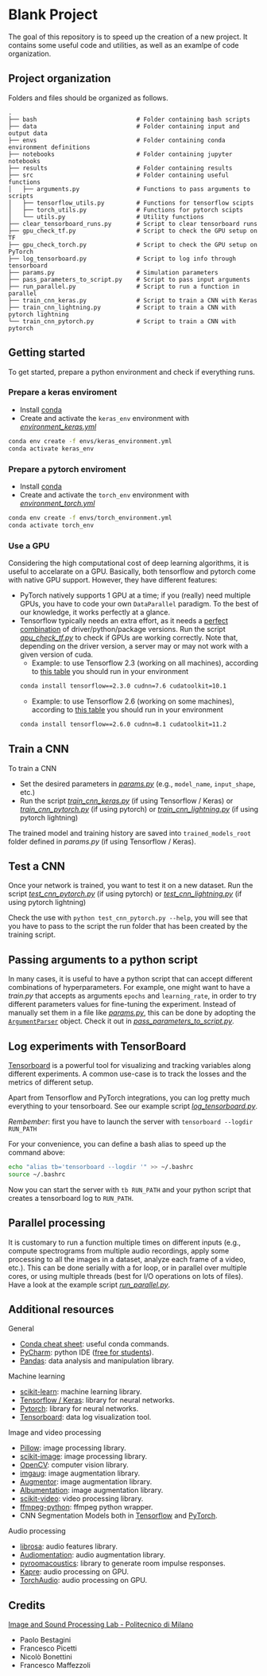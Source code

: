 # Blank Project
The goal of this repository is to speed up the creation of a new project.
It contains some useful code and utilities, as well as an examlpe of code organization.


## Project organization
Folders and files should be organized as follows.

    .
    ├── bash                            # Folder containing bash scripts
    ├── data                            # Folder containing input and output data
    ├── envs                            # Folder containing conda environment definitions
    ├── notebooks                       # Folder containing jupyter notebooks
    ├── results                         # Folder containing results
    ├── src                             # Folder containing useful functions
    │   ├── arguments.py                # Functions to pass arguments to scripts
    │   ├── tensorflow_utils.py         # Functions for tensorflow scipts
    │   ├── torch_utils.py              # Functions for pytorch scipts
    │   └── utils.py                    # Utility functions
    ├── clear_tensorboard_runs.py       # Script to clear tensorboard runs
    ├── gpu_check_tf.py                 # Script to check the GPU setup on TF
    ├── gpu_check_torch.py              # Script to check the GPU setup on PyTorch
    ├── log_tensorboard.py              # Script to log info through tensorboard
    ├── params.py                       # Simulation parameters
    ├── pass_parameters_to_script.py    # Script to pass input arguments
    ├── run_parallel.py                 # Script to run a function in parallel
    ├── train_cnn_keras.py              # Script to train a CNN with Keras
    ├── train_cnn_lightning.py          # Script to train a CNN with pytorch lightning
    └── train_cnn_pytorch.py            # Script to train a CNN with pytorch


## Getting started
To get started, prepare a python environment and check if everything runs.

### Prepare a keras enviroment
- Install [conda](https://docs.conda.io/en/latest/miniconda.html)
- Create and activate the `keras_env` environment with [*environment_keras.yml*](envs/environment_keras.yml)
```bash
conda env create -f envs/keras_environment.yml
conda activate keras_env
```

### Prepare a pytorch enviroment
- Install [conda](https://docs.conda.io/en/latest/miniconda.html)
- Create and activate the `torch_env` environment with [*environment_torch.yml*](envs/environment_torch.yml)
```bash
conda env create -f envs/torch_environment.yml
conda activate torch_env
```

### Use a GPU
Considering the high computational cost of deep learning algorithms, it is useful to accelarate on a GPU.
Basically, both tensorflow and pytorch come with native GPU support. However, they have different features:
- PyTorch natively supports 1 GPU at a time; if you (really) need multiple GPUs, you have to code your own
  `DataParallel` paradigm. To the best of our knowledge, it works perfectly at a glance.
- Tensorflow typically needs an extra effort, as it needs a [perfect combination](https://www.tensorflow.org/install/source#gpu) of driver/python/package versions.
  Run the script [*gpu_check_tf.py*](gpu_check_tf.py) to check if GPUs are working correctly.
  Note that, depending on the driver version, a server may or may not work with a given version of cuda.
  - Example: to use Tensorflow 2.3 (working on all machines), according to [this table](https://www.tensorflow.org/install/source#gpu) you should run in your environment
  ```bash
  conda install tensorflow==2.3.0 cudnn=7.6 cudatoolkit=10.1
  ```
  - Example: to use Tensorflow 2.6 (working on some machines), according to [this table](https://www.tensorflow.org/install/source#gpu) you should run in your environment
  ```bash
  conda install tensorflow==2.6.0 cudnn=8.1 cudatoolkit=11.2
  ```
  


## Train a CNN
To train a CNN
- Set the desired parameters in [*params.py*](params.py) (e.g., `model_name`, `input_shape`, etc.)
- Run the script [*train_cnn_keras.py*](train_cnn_keras.py) (if using Tensorflow / Keras) or
  [*train_cnn_pytorch.py*](train_cnn_pytorch.py) (if using pytorch) or
  [*train_cnn_lightning.py*](train_cnn_lightning.py) (if using pytorch lightning)
  
The trained model and training history are saved into `trained_models_root` folder defined in *params.py* (if using Tensorflow / Keras).

## Test a CNN
Once your network is trained, you want to test it on a new dataset.
Run the script [*test_cnn_pytorch.py*](test_cnn_pytorch.py) (if using pytorch) or
  [*test_cnn_lightning.py*](test_cnn_lightning.py) (if using pytorch lightning)

Check the use with `python test_cnn_pytorch.py --help`, you will see that you have to pass to the script the run folder that has been created by the training script.


## Passing arguments to a python script
In many cases, it is useful to have a python script that can accept different combinations of hyperparameters.
For example, one might want to have a *train.py* that accepts as arguments `epochs` and `learning_rate`, 
in order to try different parameters values for fine-tuning the experiment.
Instead of manually set them in a file like [*params.py*](params.py), this can be done by adopting the 
[`ArgumentParser`](https://docs.python.org/3/library/argparse.html) object.
Check it out in [*pass_parameters_to_script.py*](pass_parameters_to_script.py).


## Log experiments with TensorBoard
[Tensorboard](https://www.tensorflow.org/tensorboard/) is a powerful tool for visualizing and tracking variables along
different experiments.
A common use-case is to track the losses and the metrics of different setup.

Apart from Tensorflow and PyTorch integrations, you can log pretty much everything to your tensorboard.
See our example script [*log_tensorboard.py*](log_tensorboard.py).

*Rembember*: first you have to launch the server with `tensorboard --logdir RUN_PATH`

For your convenience, you can define a bash alias to speed up the command above:
```bash
echo "alias tb='tensorboard --logdir '" >> ~/.bashrc
source ~/.bashrc
```
Now you can start the server with `tb RUN_PATH` and your python script that creates a tensorboard log to `RUN_PATH`.


## Parallel processing
It is customary to run a function multiple times on different inputs (e.g., compute spectrograms from multiple audio
recordings, apply some processing to all the images in a dataset, analyze each frame of a video, etc.).
This can be done serially with a for loop, or in parallel over multiple cores, or using multiple threads (best for I/O operations on lots of files).
Have a look at the example script [*run_parallel.py*](run_parallel.py).


## Additional resources
General
- [Conda cheat sheet](https://docs.conda.io/projects/conda/en/latest/user-guide/cheatsheet.html): useful conda commands.
- [PyCharm](https://www.jetbrains.com/pycharm/): python IDE ([free for students](https://www.jetbrains.com/community/education/#students)).
- [Pandas](https://pandas.pydata.org/docs/getting_started/index.html): data analysis and manipulation library.

Machine learning
- [scikit-learn](https://scikit-learn.org/stable/tutorial/index.html): machine learning library.
- [Tensorflow / Keras](https://www.tensorflow.org/tutorials): library for neural networks.
- [Pytorch](https://pytorch.org/tutorials/): library for neural networks.
- [Tensorboard](https://www.tensorflow.org/tensorboard/get_started): data log visualization tool.

Image and video processing
- [Pillow](https://pillow.readthedocs.io/en/stable/): image processing library.
- [scikit-image](https://scikit-image.org/): image processing library.
- [OpenCV](https://opencv.org/): computer vision library.
- [imgaug](https://imgaug.readthedocs.io/en/latest/): image augmentation library.
- [Augmentor](https://augmentor.readthedocs.io/en/master/): image augmentation library.
- [Albumentation](https://albumentations.ai/): image augmentation library.
- [scikit-video](http://www.scikit-video.org/): video processing library.
- [ffmpeg-python](https://github.com/kkroening/ffmpeg-python): ffmpeg python wrapper.
- CNN Segmentation Models both in [Tensorflow](https://github.com/qubvel/segmentation_models) and [PyTorch](https://github.com/qubvel/segmentation_models.pytorch).

Audio processing
- [librosa](https://librosa.org/): audio features library.
- [Audiomentation](https://github.com/iver56/audiomentations): audio augmentation library.
- [pyroomacoustics](https://pyroomacoustics.readthedocs.io/): library to generate room impulse responses.
- [Kapre](https://github.com/keunwoochoi/kapre): audio processing on GPU.
- [TorchAudio](https://pytorch.org/audio/stable/index.html): audio processing on GPU.


## Credits
[Image and Sound Processing Lab - Politecnico di Milano](http://ispl.deib.polimi.it/)
- Paolo Bestagini
- Francesco Picetti
- Nicolò Bonettini
- Francesco Maffezzoli
